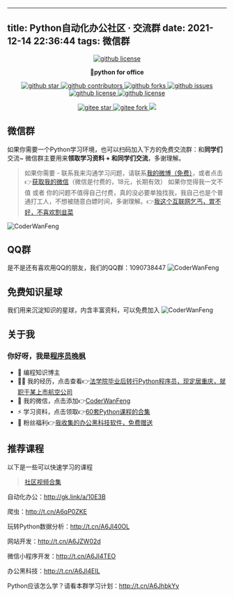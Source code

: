 
---
title: Python自动化办公社区 · 交流群
date: 2021-12-14 22:36:44
tags: 微信群
---


<p align="center">
    <a target="_blank" href='https://github.com/CoderWanFeng/python-office'>
    <img src="http://python4office.cn/images/github-nav.jpg" alt="github license"/>
    </a>   
</p>
<p align="center">
	<strong>🍬python for office</strong>
</p>



<p align="center" name="'github">
    <a target="_blank" href='https://github.com/CoderWanFeng/python-office'>
    <img src="https://img.shields.io/github/stars/CoderWanFeng/python-office.svg?style=social" alt="github star"/>
    </a>
    <a target="_blank" href='https://github.com/CoderWanFeng/python-office'>
    <img src="https://img.shields.io/github/contributors/CoderWanFeng/python-office" alt="github contributors"/>
    </a>
    <a target="_blank" href='https://github.com/CoderWanFeng/python-office'>
    <img src="https://img.shields.io/github/forks/CoderWanFeng/python-office" alt="github forks"/>
    </a>
    <a target="_blank" href='https://github.com/CoderWanFeng/python-office'>
    <img src="https://img.shields.io/github/issues/CoderWanFeng/python-office" alt="github issues"/>
    </a>	
    <a target="_blank" href='https://github.com/CoderWanFeng/python-office'>
    <img src="https://img.shields.io/github/issues-pr/CoderWanFeng/python-office" alt="github license"/>
    </a>
    <a target="_blank" href='https://github.com/CoderWanFeng/python-office'>
    <img src="https://img.shields.io/github/license/CoderWanFeng/python-office" alt="github license"/>
    </a>   
</p>

<p align="center" name="gitee">
	<a target="_blank" href='https://gitee.com/CoderWanFeng/python-office/'>
		<img src='https://gitee.com/CoderWanFeng/python-office/badge/star.svg?theme=dark' alt='gitee star'/>
	</a>
	<a target="_blank" href='https://github.com/CoderWanFeng/python-office'>
		<img src="https://gitee.com/CoderWanFeng/python-office/badge/fork.svg?theme=white" alt="gitee fork"/>
	</a>
	<a href="http://www.python4office.cn/images/qq.jpg">
	<img src="https://img.shields.io/badge/QQ-1090738447-orange"/></a>
</p>




## 微信群

如果你需要一个Python学习环境，也可以扫码加入下方的免费交流群：和**同学们**交流~
微信群主要用来**领取学习资料 + 和同学们交流**，多谢理解。
> 如果你需要 - 联系我来沟通学习问题，请联系[我的微博（免费）](http://www.python4office.cn/weibo-qaq/)，或者点击👉[获取我的微信](https://mp.weixin.qq.com/s/KVaOcfrDiZI5KWscuxtpQg)（微信是付费的，18元，长期有效）
如果你觉得我一文不值 或者 你的问题不值得自己付费，真的没必要单独找我，我自己也是个普通打工人，不想被随意白嫖时间，多谢理解。👉[我这个互联网乞丐，胃不好，不喜欢割韭菜](https://www.bilibili.com/video/BV1nF411T7AV)


<!-- more -->

![CoderWanFeng](/images/2-free-group.jpg)

## QQ群
是不是还有喜欢用QQ的朋友，我们的QQ群：1090738447
![CoderWanFeng](/images/qq.jpg)





## 免费知识星球
我们用来沉淀知识的星球，内含丰富资料，可以免费加入
![CoderWanFeng](/images/star.jpg)



## 关于我


### 你好呀，我是[程序员晚枫](https://mp.weixin.qq.com/s/CmuopIUWCWP-YZRaBnKNNg)
- 🐧 编程知识博主
- 👨‍💻 我的经历，点击查看👉[法学院毕业后转行Python程序员，现定居重庆，就职于某上市航空公司](https://www.bilibili.com/video/BV1uT4y1i7J8)
- 💬 我的微信，点击添加👉[CoderWanFeng](https://mp.weixin.qq.com/s/brapCp8aZxIOjgE8qLWs3A)
- ⚡ 学习资料，点击领取👉[60套Python课程的合集](http://www.python4office.cn/vedio-course/)
- 🎁 粉丝福利👉[我收集的办公黑科技软件，免费赠送](https://mp.weixin.qq.com/mp/appmsgalbum?__biz=Mzg2MjU3ODYyNA==&action=getalbum&album_id=2186546268016017410&scene=173&from_msgid=2247485082&from_itemidx=1&count=3&nolastread=1#wechat_redirect)




## 推荐课程

以下是一些可以快速学习的课程

> [社区视频合集](http://www.python4office.cn/vedio-course/)

自动化办公：http://gk.link/a/10E3B

爬虫：http://t.cn/A6qP0ZKE

玩转Python数据分析：http://t.cn/A6JI40OL

网站开发：http://t.cn/A6JZW02d

微信小程序开发：http://t.cn/A6JI4TEO

办公黑科技：http://t.cn/A6JI4EIL

Python应该怎么学？请看本群学习计划：http://t.cn/A6JhbkYy





